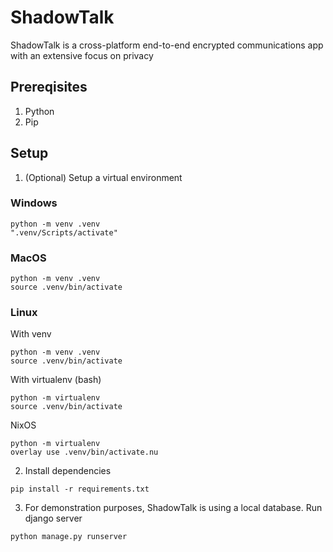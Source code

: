 # ShadowTalk
ShadowTalk is a cross-platform end-to-end encrypted communications app with an extensive focus on privacy

## Prereqisites
1. Python
2. Pip

## Setup

1. (Optional) Setup a virtual environment
### Windows
```
python -m venv .venv
".venv/Scripts/activate"
```
### MacOS
```
python -m venv .venv
source .venv/bin/activate
```
### Linux
With venv
```
python -m venv .venv
source .venv/bin/activate
```
With virtualenv (bash)
```
python -m virtualenv
source .venv/bin/activate
```
NixOS
```
python -m virtualenv
overlay use .venv/bin/activate.nu
```

2. Install dependencies
```
pip install -r requirements.txt
```

3. For demonstration purposes, ShadowTalk is using a local database.
Run django server
```
python manage.py runserver
```